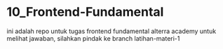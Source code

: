 # 10_Frontend-Fundamental
ini adalah repo untuk tugas frontend fundamental alterra academy
untuk melihat jawaban, silahkan pindak ke branch latihan-materi-1
